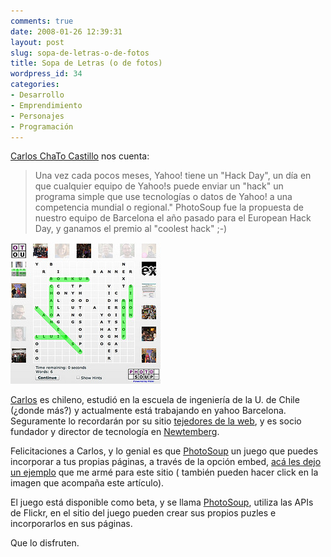 ```yaml
---
comments: true
date: 2008-01-26 12:39:31
layout: post
slug: sopa-de-letras-o-de-fotos
title: Sopa de Letras (o de fotos)
wordpress_id: 34
categories:
- Desarrollo
- Emprendimiento
- Personajes
- Programación
---
```


[Carlos ChaTo Castillo](http://www.chato.cl/blog/) nos cuenta:

> Una vez cada pocos meses, Yahoo! tiene un "Hack Day", un día en que cualquier equipo de Yahoo!s puede enviar un "hack" un programa simple que use tecnologías o datos de Yahoo! a una competencia mundial o regional." PhotoSoup fue la propuesta de nuestro equipo de Barcelona el año pasado para el European Hack Day, y ganamos el premio al "coolest hack" ;-)

![SOPA_LETRAS.jpg](SOPA_LETRAS.jpg)

[Carlos](http://www.chato.cl/blog/) es chileno, estudió en la escuela de ingeniería de la U. de Chile (¿donde más?) y actualmente está trabajando en yahoo Barcelona. Seguramente lo recordarán por su sitio [tejedores de la web](http://www.tejedoresdelweb.com/307/channel.html), y es socio fundador y director de tecnología en [Newtemberg](http://www.newtenberg.com/1765/article-68140.html).

Felicitaciones a Carlos, y lo genial es que [PhotoSoup](http://next.yahoo.net/photosoup/es) un juego que puedes incorporar a tus propias páginas, a través de la opción embed, [acá les dejo un ejemplo](http://www.lnds.net/sopa_de_letras.html) que me armé para este sitio ( también pueden hacer click en la imagen que acompaña este artículo).

El juego está disponible como beta, y se llama [PhotoSoup](http://next.yahoo.net/photosoup/), utiliza las APIs de Flickr, en el sitio del juego pueden crear sus propios puzles e incorporarlos en sus páginas.

Que lo disfruten.



